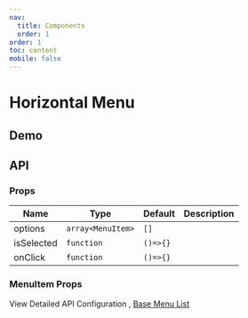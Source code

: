 ```yaml
---
nav:
  title: Components
  order: 1
order: 1
toc: content
mobile: false
---
```


# Horizontal Menu

## Demo

<code src="./examples/menu-horizontal" ></code>

## API

### Props

| Name       | Type              | Default  | Description |
| ---------- | ----------------- | -------- | ----------- |
| options    | `array<MenuItem>` | `[]`     |             |
| isSelected | `function`        | `()=>{}` |             |
| onClick    | `function`        | `()=>{}` |             |

### MenuItem Props

View Detailed API Configuration , [Base Menu List](./menu-list)
